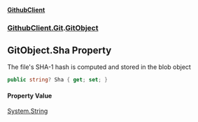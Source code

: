#### [GithubClient](index.md 'index')
### [GithubClient.Git](GithubClient.Git.md 'GithubClient.Git').[GitObject](GithubClient.Git.GitObject.md 'GithubClient.Git.GitObject')

## GitObject.Sha Property

The file's SHA-1 hash is computed and stored in the blob object

```csharp
public string? Sha { get; set; }
```

#### Property Value
[System.String](https://docs.microsoft.com/en-us/dotnet/api/System.String 'System.String')
